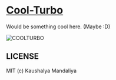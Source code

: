 [Cool-Turbo](http://krman009.github.io/Cool-Turbo/ "Website")
==========

Would be something cool here. (Maybe :D)

![COOLTURBO](http://cdn.memegenerator.net/instances/500x/43688293.jpg)

## LICENSE

MIT (c) Kaushalya Mandaliya
